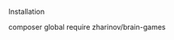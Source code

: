Installation

composer global require zharinov/brain-games

<script src="https://asciinema.org/a/VjTueuhbaNRO6WcDVVOcAROCL.js" id="asciicast-VjTueuhbaNRO6WcDVVOcAROCL" async></script>